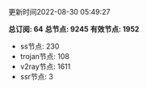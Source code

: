 更新时间2022-08-30 05:49:27

**总订阅: 64**
**总节点: 9245**
**有效节点: 1952**
- ss节点: 230
- trojan节点: 108
- v2ray节点: 1611
- ssr节点: 3
